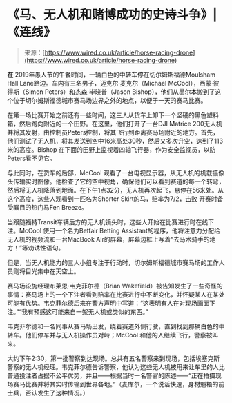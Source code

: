 <!--yml

类别：未分类

日期：2024年05月27日15:02:49

-->

# 《马、无人机和赌博成功的史诗斗争》|《连线》

> 来源：[https://www.wired.co.uk/article/horse-racing-drone](https://www.wired.co.uk/article/horse-racing-drone)

**在** 2019年愚人节的午餐时间，一辆白色的中转车停在切尔姆斯福德Moulsham Hall Lane路边。车内有三名男子，迈克尔·麦克尔（Michael McCool），西蒙·彼得斯（Simon Peters）和杰森·毕晓普（Jason Bishop），他们从墨尔本搬到了这个位于切尔姆斯福德城市赛马场边界之外的地点，以便于一天的赛马比赛。

在第一场比赛开始之前还有一些时间，这三人从货车上卸下一个坚硬的黑色塑料箱，然后跑向附近的一个田野。在这里，他们打开了一台DJI Matrice 200无人机并将其发射，由控制员Peters控制，将其飞行到距离赛马场附近的地方。首先，他们测试了无人机，将其发送到空中16米高处30秒，然后又多次升空，达到了113米的高度。Bishop 在下面的田野上监视着四轴飞行器，作为安全监视员，以防Peters看不见它。

与此同时，在货车的后部，McCool 观看了一台电视显示器，从无人机的机载摄像头传输实时图像。他检查了它的空中视角，确保他们可以看到赛道的每一个转弯，然后将无人机降落到地面。在下午1点32分，无人机再次起飞，悬停在56米处。从这个高度，这些人观看到一匹名为Shorter Skirt的马，赔率为7/2，[击败](https://www.sportinglife.com/racing/results/2019-04-01/chelmsford-city/518929/bet-toteplacepot-at-totesportcom-fillies-novice-stakes) 开赛时备受瞩目的热门马Fen Breeze。

当跟随福特Transit车辆后方的无人机镜头时，这些人开始在比赛进行时在线下注。McCool 使用一个名为Betfair Betting Assistant的程序，他将注意力分配给无人机的视频流和一台MacBook Air的屏幕，屏幕边框上写着“去马术骑手的地方！”等劝诱性语句。

但是，当无人机能力的三人小组专注于行动时，切尔姆斯福德城市赛马场的工作人员则将目光集中在天空上。

赛马场设施经理布莱恩·韦克菲尔德（Brian Wakefield）被告知发生了一些奇怪的事情：赛马场上的一个下注者看到赔率在比赛进行中不断变化，并怀疑某人在某处可能有优势。韦克菲尔德后来在警方声明中写道：“这表明有人在对现场画面下注。”“我有预感这可能来自一架无人机或类似的东西。”

韦克菲尔德和一名同事从赛马场出发，绕着赛道外侧行驶，直到找到那辆白色的中转车。他们停车并与无人机操作员对峙；McCool 和他的人继续飞行，警察被叫来。

大约下午2:30，第一批警察到达现场。总共有五名警察来到现场，包括埃塞克斯警察的无人机经理。韦克菲尔德告诉警察，他认为这些无人机被用来让车里的人比普通投注者占据不公平优势，并且——根据当时一名警官的陈述——“正在拍摄现场赛马比赛并将其实时传输到世界各地。”（麦库尔，一个说话快速，身材魁梧的前士兵，否认发生了这种情况。）
